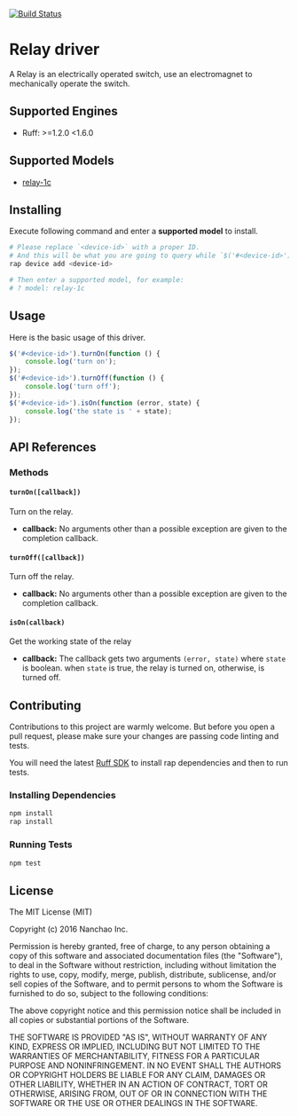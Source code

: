 [![Build Status](https://travis-ci.org/ruff-drivers/relay-1c.svg)](https://travis-ci.org/ruff-drivers/relay-1c)

# Relay driver

A Relay is an electrically operated switch, use an electromagnet to mechanically operate the switch.

## Supported Engines

* Ruff: >=1.2.0 <1.6.0

## Supported Models

- [relay-1c](https://rap.ruff.io/devices/relay-1c)

## Installing

Execute following command and enter a **supported model** to install.

```sh
# Please replace `<device-id>` with a proper ID.
# And this will be what you are going to query while `$('#<device-id>')`.
rap device add <device-id>

# Then enter a supported model, for example:
# ? model: relay-1c
```

## Usage

Here is the basic usage of this driver.

```js
$('#<device-id>').turnOn(function () {
    console.log('turn on');
});
$('#<device-id>').turnOff(function () {
    console.log('turn off');
});
$('#<device-id>').isOn(function (error, state) {
    console.log('the state is ' + state);
});
```

## API References

### Methods

#### `turnOn([callback])`

Turn on the relay.

- **callback:** No arguments other than a possible exception are given to the completion callback.

#### `turnOff([callback])`

Turn off the relay.

- **callback:** No arguments other than a possible exception are given to the completion callback.

#### `isOn(callback)`

Get the working state of the relay

- **callback:** The callback gets two arguments `(error, state)` where `state` is boolean.
when `state` is true, the relay is turned on, otherwise, is turned off.

## Contributing

Contributions to this project are warmly welcome. But before you open a pull request, please make sure your changes are passing code linting and tests.

You will need the latest [Ruff SDK](https://ruff.io/) to install rap dependencies and then to run tests.

### Installing Dependencies

```sh
npm install
rap install
```

### Running Tests

```sh
npm test
```

## License

The MIT License (MIT)

Copyright (c) 2016 Nanchao Inc.

Permission is hereby granted, free of charge, to any person obtaining a copy of this software and associated documentation files (the "Software"), to deal in the Software without restriction, including without limitation the rights to use, copy, modify, merge, publish, distribute, sublicense, and/or sell copies of the Software, and to permit persons to whom the Software is furnished to do so, subject to the following conditions:

The above copyright notice and this permission notice shall be included in all copies or substantial portions of the Software.

THE SOFTWARE IS PROVIDED "AS IS", WITHOUT WARRANTY OF ANY KIND, EXPRESS OR IMPLIED, INCLUDING BUT NOT LIMITED TO THE WARRANTIES OF MERCHANTABILITY, FITNESS FOR A PARTICULAR PURPOSE AND NONINFRINGEMENT. IN NO EVENT SHALL THE AUTHORS OR COPYRIGHT HOLDERS BE LIABLE FOR ANY CLAIM, DAMAGES OR OTHER LIABILITY, WHETHER IN AN ACTION OF CONTRACT, TORT OR OTHERWISE, ARISING FROM, OUT OF OR IN CONNECTION WITH THE SOFTWARE OR THE USE OR OTHER DEALINGS IN THE SOFTWARE.
